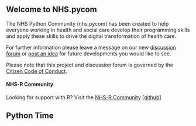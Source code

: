 ## Welcome to NHS.pycom

The NHS Python Community (nhs.pycom) has been created to help everyone working in health and social care develop their programming skills and apply these skills to drive the digital transformation of health care.

For further information please leave a message on our new [discussion forum](https://github.com/nhs-pycom/nhs.pycom/discussions) or [post an idea](https://github.com/orgs/nhs-pycom/projects/1) for future developments you would like to see.

Please note that this project and discussion forum is governed by the [Citizen Code of Conduct](https://github.com/nhsx/nhs.pycom/blob/main/CODE_OF_CONDUCT.md).

#### NHS-R Community

Looking for support with R? Visit the [NHS-R Community](https://nhsrcommunity.com/) [[github](https://github.com/nhs-r-community)]

<div>
  <h2>Python Time</h2>
  <script src="https://gist.github.com/craig-shenton/18ff9bcfa92acb7928536d80472a58d7.js"></script>
</div>
